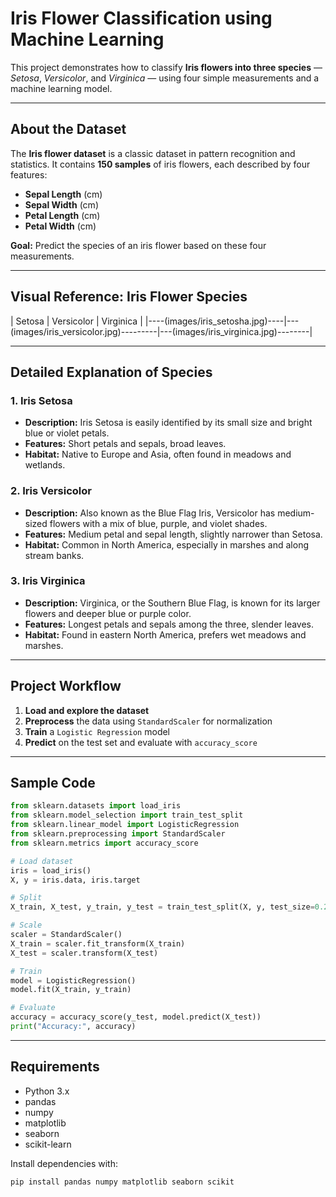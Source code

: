 # Iris Flower Classification using Machine Learning

This project demonstrates how to classify **Iris flowers into three species** — *Setosa*, *Versicolor*, and *Virginica* — using four simple measurements and a machine learning model.

---

## About the Dataset

The **Iris flower dataset** is a classic dataset in pattern recognition and statistics. It contains **150 samples** of iris flowers, each described by four features:

- **Sepal Length** (cm)
- **Sepal Width** (cm)
- **Petal Length** (cm)
- **Petal Width** (cm)

**Goal:** Predict the species of an iris flower based on these four measurements.

---

## Visual Reference: Iris Flower Species

| Setosa | Versicolor | Virginica |
|----(images/iris_setosha.jpg)----|---(images/iris_versicolor.jpg)---------|---(images/iris_virginica.jpg)--------|


---

## Detailed Explanation of Species

### 1. Iris Setosa
- **Description:** Iris Setosa is easily identified by its small size and bright blue or violet petals.
- **Features:** Short petals and sepals, broad leaves.
- **Habitat:** Native to Europe and Asia, often found in meadows and wetlands.

### 2. Iris Versicolor
- **Description:** Also known as the Blue Flag Iris, Versicolor has medium-sized flowers with a mix of blue, purple, and violet shades.
- **Features:** Medium petal and sepal length, slightly narrower than Setosa.
- **Habitat:** Common in North America, especially in marshes and along stream banks.

### 3. Iris Virginica
- **Description:** Virginica, or the Southern Blue Flag, is known for its larger flowers and deeper blue or purple color.
- **Features:** Longest petals and sepals among the three, slender leaves.
- **Habitat:** Found in eastern North America, prefers wet meadows and marshes.

---

## Project Workflow

1. **Load and explore the dataset**
2. **Preprocess** the data using `StandardScaler` for normalization
3. **Train** a `Logistic Regression` model
4. **Predict** on the test set and evaluate with `accuracy_score`

---

## Sample Code

```python
from sklearn.datasets import load_iris
from sklearn.model_selection import train_test_split
from sklearn.linear_model import LogisticRegression
from sklearn.preprocessing import StandardScaler
from sklearn.metrics import accuracy_score

# Load dataset
iris = load_iris()
X, y = iris.data, iris.target

# Split
X_train, X_test, y_train, y_test = train_test_split(X, y, test_size=0.2, random_state=42)

# Scale
scaler = StandardScaler()
X_train = scaler.fit_transform(X_train)
X_test = scaler.transform(X_test)

# Train
model = LogisticRegression()
model.fit(X_train, y_train)

# Evaluate
accuracy = accuracy_score(y_test, model.predict(X_test))
print("Accuracy:", accuracy)
```

---

## Requirements

- Python 3.x
- pandas
- numpy
- matplotlib
- seaborn
- scikit-learn

Install dependencies with:
```sh
pip install pandas numpy matplotlib seaborn scikit